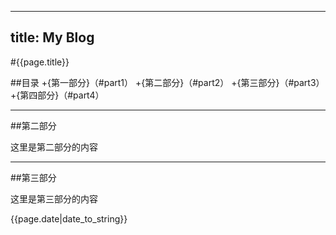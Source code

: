 
---
title: My Blog
---

#{{page.title}}

##目录
+{第一部分}（#part1）
+{第二部分}（#part2）
+{第三部分}（#part3）
+{第四部分}（#part4）



------------------------------------


##第二部分


这里是第二部分的内容


------------------------------------


##第三部分


这里是第三部分的内容


{{page.date|date_to_string}}


